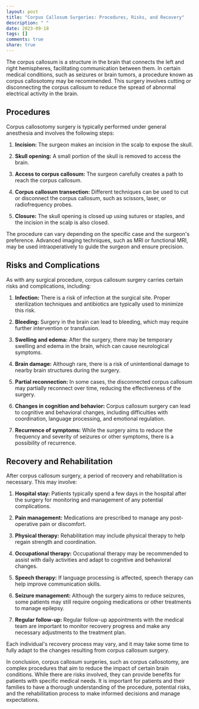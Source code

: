 ```yaml
---
layout: post
title: "Corpus Callosum Surgeries: Procedures, Risks, and Recovery"
description: " "
date: 2023-09-18
tags: []
comments: true
share: true
---
```


The corpus callosum is a structure in the brain that connects the left and right hemispheres, facilitating communication between them. In certain medical conditions, such as seizures or brain tumors, a procedure known as corpus callosotomy may be recommended. This surgery involves cutting or disconnecting the corpus callosum to reduce the spread of abnormal electrical activity in the brain.

## Procedures

Corpus callosotomy surgery is typically performed under general anesthesia and involves the following steps:

1. **Incision:** The surgeon makes an incision in the scalp to expose the skull.

2. **Skull opening:** A small portion of the skull is removed to access the brain.

3. **Access to corpus callosum:** The surgeon carefully creates a path to reach the corpus callosum.

4. **Corpus callosum transection:** Different techniques can be used to cut or disconnect the corpus callosum, such as scissors, laser, or radiofrequency probes.

5. **Closure:** The skull opening is closed up using sutures or staples, and the incision in the scalp is also closed.

The procedure can vary depending on the specific case and the surgeon's preference. Advanced imaging techniques, such as MRI or functional MRI, may be used intraoperatively to guide the surgeon and ensure precision.

## Risks and Complications

As with any surgical procedure, corpus callosum surgery carries certain risks and complications, including:

1. **Infection:** There is a risk of infection at the surgical site. Proper sterilization techniques and antibiotics are typically used to minimize this risk.

2. **Bleeding:** Surgery in the brain can lead to bleeding, which may require further intervention or transfusion.

3. **Swelling and edema:** After the surgery, there may be temporary swelling and edema in the brain, which can cause neurological symptoms.

4. **Brain damage:** Although rare, there is a risk of unintentional damage to nearby brain structures during the surgery.

5. **Partial reconnection:** In some cases, the disconnected corpus callosum may partially reconnect over time, reducing the effectiveness of the surgery.

6. **Changes in cognition and behavior:** Corpus callosum surgery can lead to cognitive and behavioral changes, including difficulties with coordination, language processing, and emotional regulation.

7. **Recurrence of symptoms:** While the surgery aims to reduce the frequency and severity of seizures or other symptoms, there is a possibility of recurrence.

## Recovery and Rehabilitation

After corpus callosum surgery, a period of recovery and rehabilitation is necessary. This may involve:

1. **Hospital stay:** Patients typically spend a few days in the hospital after the surgery for monitoring and management of any potential complications.

2. **Pain management:** Medications are prescribed to manage any post-operative pain or discomfort.

3. **Physical therapy:** Rehabilitation may include physical therapy to help regain strength and coordination.

4. **Occupational therapy:** Occupational therapy may be recommended to assist with daily activities and adapt to cognitive and behavioral changes.

5. **Speech therapy:** If language processing is affected, speech therapy can help improve communication skills.

6. **Seizure management:** Although the surgery aims to reduce seizures, some patients may still require ongoing medications or other treatments to manage epilepsy.

7. **Regular follow-up:** Regular follow-up appointments with the medical team are important to monitor recovery progress and make any necessary adjustments to the treatment plan.

Each individual's recovery process may vary, and it may take some time to fully adapt to the changes resulting from corpus callosum surgery.

In conclusion, corpus callosum surgeries, such as corpus callosotomy, are complex procedures that aim to reduce the impact of certain brain conditions. While there are risks involved, they can provide benefits for patients with specific medical needs. It is important for patients and their families to have a thorough understanding of the procedure, potential risks, and the rehabilitation process to make informed decisions and manage expectations.